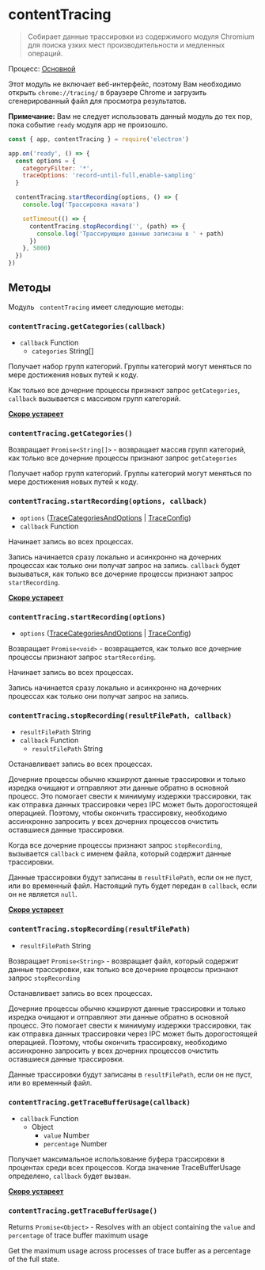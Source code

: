 # contentTracing

> Собирает данные трассировки из содержимого модуля Chromium для поиска узких мест производительности и медленных операций.

Процесс: [Основной](../glossary.md#main-process)

Этот модуль не включает веб-интерфейс, поэтому Вам необходимо открыть `chrome://tracing/` в браузере Chrome и загрузить сгенерированный файл для просмотра результатов.

**Примечание:** Вам не следует использовать данный модуль до тех пор, пока событие `ready` модуля app не произошло.

```javascript
const { app, contentTracing } = require('electron')

app.on('ready', () => {
  const options = {
    categoryFilter: '*',
    traceOptions: 'record-until-full,enable-sampling'
  }

  contentTracing.startRecording(options, () => {
    console.log('Трассировка начата')

    setTimeout(() => {
      contentTracing.stopRecording('', (path) => {
        console.log('Трассирующие данные записаны в ' + path)
      })
    }, 5000)
  })
})
```

## Методы

Модуль ` contentTracing` имеет следующие методы:

### `contentTracing.getCategories(callback)`

* `callback` Function 
  * `categories` String[]

Получает набор групп категорий. Группы категорий могут меняться по мере достижения новых путей к коду.

Как только все дочерние процессы признают запрос `getCategories`, `callback` вызывается с массивом групп категорий.

**[Скоро устареет](modernization/promisification.md)**

### `contentTracing.getCategories()`

Возвращает `Promise<String[]>` - возвращает массив групп категорий, как только все дочерние процессы признают запрос `getCategories`

Получает набор групп категорий. Группы категорий могут меняться по мере достижения новых путей к коду.

### `contentTracing.startRecording(options, callback)`

* `options` ([TraceCategoriesAndOptions](structures/trace-categories-and-options.md) | [TraceConfig](structures/trace-config.md))
* `callback` Function

Начинает запись во всех процессах.

Запись начинается сразу локально и асинхронно на дочерних процессах как только они получат запрос на запись. `callback` будет вызываться, как только все дочерние процессы признают запрос `startRecording`.

**[Скоро устареет](modernization/promisification.md)**

### `contentTracing.startRecording(options)`

* `options` ([TraceCategoriesAndOptions](structures/trace-categories-and-options.md) | [TraceConfig](structures/trace-config.md))

Возвращает `Promise<void>` - возвращается, как только все дочерние процессы признают запрос `startRecording`.

Начинает запись во всех процессах.

Запись начинается сразу локально и асинхронно на дочерних процессах как только они получат запрос на запись.

### `contentTracing.stopRecording(resultFilePath, callback)`

* `resultFilePath` String
* `callback` Function 
  * `resultFilePath` String

Останавливает запись во всех процессах.

Дочерние процессы обычно кэшируют данные трассировки и только изредка очищают и отправляют эти данные обратно в основной процесс. Это помогает свести к минимуму издержки трассировки, так как отправка данных трассировки через IPC может быть дорогостоящей операцией. Поэтому, чтобы окончить трассировку, необходимо ассинхронно запросить у всех дочерних процессов очистить оставшиеся данные трассировки.

Когда все дочерние процессы признают запрос `stopRecording`, вызывается `callback` с именем файла, который содержит данные трассировки.

Данные трассировки будут записаны в `resultFilePath`, если он не пуст, или во временный файл. Настоящий путь будет передан в `callback`, если он не является `null`.

**[Скоро устареет](modernization/promisification.md)**

### `contentTracing.stopRecording(resultFilePath)`

* `resultFilePath` String

Возвращает `Promise<String>` - возвращает файл, который содержит данные трассировки, как только все дочерние процессы признают запрос `stopRecording`

Останавливает запись во всех процессах.

Дочерние процессы обычно кэшируют данные трассировки и только изредка очищают и отправляют эти данные обратно в основной процесс. Это помогает свести к минимуму издержки трассировки, так как отправка данных трассировки через IPC может быть дорогостоящей операцией. Поэтому, чтобы окончить трассировку, необходимо ассинхронно запросить у всех дочерних процессов очистить оставшиеся данные трассировки.

Данные трассировки будут записаны в `resultFilePath`, если он не пуст, или во временный файл.

### `contentTracing.getTraceBufferUsage(callback)`

* `callback` Function 
  * Object 
    * `value` Number
    * `percentage` Number

Получает максимальное использование буфера трассировки в процентах среди всех процессов. Когда значение TraceBufferUsage определено, `callback` будет вызван.

**[Скоро устареет](modernization/promisification.md)**

### `contentTracing.getTraceBufferUsage()`

Returns `Promise<Object>` - Resolves with an object containing the `value` and `percentage` of trace buffer maximum usage

Get the maximum usage across processes of trace buffer as a percentage of the full state.